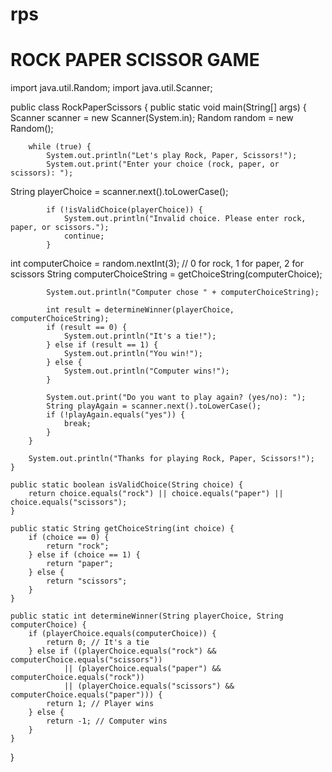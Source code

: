 # rps

# ROCK PAPER SCISSOR GAME
import java.util.Random;
import java.util.Scanner;

public class RockPaperScissors {
    public static void main(String[] args) {
        Scanner scanner = new Scanner(System.in);
        Random random = new Random();

        while (true) {
            System.out.println("Let's play Rock, Paper, Scissors!");
            System.out.print("Enter your choice (rock, paper, or scissors): ");
String playerChoice = scanner.next().toLowerCase();

            if (!isValidChoice(playerChoice)) {
                System.out.println("Invalid choice. Please enter rock, paper, or scissors.");
                continue;
            }

int computerChoice = random.nextInt(3); // 0 for rock, 1 for paper, 2 for scissors
            String computerChoiceString = getChoiceString(computerChoice);

            System.out.println("Computer chose " + computerChoiceString);

            int result = determineWinner(playerChoice, computerChoiceString);
            if (result == 0) {
                System.out.println("It's a tie!");
            } else if (result == 1) {
                System.out.println("You win!");
            } else {
                System.out.println("Computer wins!");
            }

            System.out.print("Do you want to play again? (yes/no): ");
            String playAgain = scanner.next().toLowerCase();
            if (!playAgain.equals("yes")) {
                break;
            }
        }

        System.out.println("Thanks for playing Rock, Paper, Scissors!");
    }

    public static boolean isValidChoice(String choice) {
        return choice.equals("rock") || choice.equals("paper") || choice.equals("scissors");
    }

    public static String getChoiceString(int choice) {
        if (choice == 0) {
            return "rock";
        } else if (choice == 1) {
            return "paper";
        } else {
            return "scissors";
        }
    }

    public static int determineWinner(String playerChoice, String computerChoice) {
        if (playerChoice.equals(computerChoice)) {
            return 0; // It's a tie
        } else if ((playerChoice.equals("rock") && computerChoice.equals("scissors"))
                || (playerChoice.equals("paper") && computerChoice.equals("rock"))
                || (playerChoice.equals("scissors") && computerChoice.equals("paper"))) {
            return 1; // Player wins
        } else {
            return -1; // Computer wins
        }
    }
}

